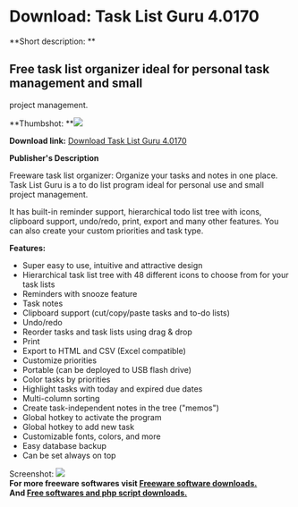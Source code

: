# Download: Task List Guru 4.0170

**Short description: **

## Free task list organizer ideal for personal task management and small
project management.

  
**Thumbshot: **![](http://www.freewarefiles.com/screenshot/tasklistguru_md.jpg)   
  
**Download link:** [Download Task List Guru 4.0170](http://freesoftwares.boysofts.com/Task-List-Guru_program_61261.html)  
  

**Publisher's Description**  
  

Freeware task list organizer: Organize your tasks and notes in one place. Task
List Guru is a to do list program ideal for personal use and small project
management.

It has built-in reminder support, hierarchical todo list tree with icons,
clipboard support, undo/redo, print, export and many other features. You can
also create your custom priorities and task type.

**Features:**

  * Super easy to use, intuitive and attractive design 
  * Hierarchical task list tree with 48 different icons to choose from for your task lists 
  * Reminders with snooze feature 
  * Task notes 
  * Clipboard support (cut/copy/paste tasks and to-do lists) 
  * Undo/redo 
  * Reorder tasks and task lists using drag & drop 
  * Print 
  * Export to HTML and CSV (Excel compatible) 
  * Customize priorities 
  * Portable (can be deployed to USB flash drive) 
  * Color tasks by priorities 
  * Highlight tasks with today and expired due dates 
  * Multi-column sorting 
  * Create task-independent notes in the tree ("memos") 
  * Global hotkey to activate the program 
  * Global hotkey to add new task 
  * Customizable fonts, colors, and more 
  * Easy database backup 
  * Can be set always on top 

  
  
Screenshot: ![](http://www.freewarefiles.com/screenshot/tasklistguru.jpg)  
**For more freeware softwares visit [Freeware software downloads.](http://freesoftwares.boysofts.com/)**   
**And [Free softwares and php script downloads.](http://www.boysofts.com/)**

